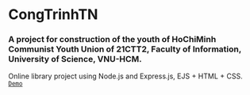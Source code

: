 # CongTrinhTN
### A project for construction of the youth of HoChiMinh Communist Youth Union of 21CTT2, Faculty of Information, University of Science, VNU-HCM.
Online library project using Node.js and Express.js, EJS + HTML + CSS.
<code><a href = "https://cttn-21ctt2.onrender.com/">Demo</a></code>
